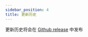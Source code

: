 ```yaml
---
sidebar_position: 4
title: 更新历史
---
```


更新历史将会在 [Github release](https://github.com/Clean-Reader/CleanReader.Uwp/releases) 中发布